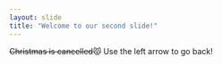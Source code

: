 ```yaml
---
layout: slide
title: "Welcome to our second slide!"
---
```

~~Christmas is cancelled~~😾
Use the left arrow to go back!
